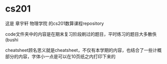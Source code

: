 # cs201
这是 章宇轩 物理学院 的cs201数算课程repository

code文件夹中的内容是在期末复习阶段刷过的题目，平时练习的题目大多散佚(bushi

cheatsheet顾名思义就是cheatsheet，不仅有本学期的内容，也结合了一些计概部分的内容，字体小一点是可以在10页纸之内打印下来的
